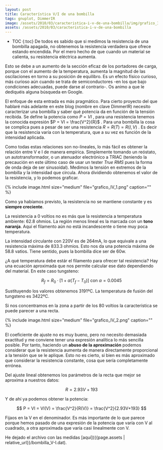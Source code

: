 ```yaml
---
layout: post
title: Característica V/I de una bombilla
tags: gnuplot, DimmerIR
image: /assets/2010/03/caracteristica-i-v-de-una-bombilla/img/grafico_IV_1.png
assets: /assets/2010/03/caracteristica-i-v-de-una-bombilla
---
```


* TOC
{:toc}
De todos es sabido que si medimos la resistencia de una bombilla apagada, no obtenemos la resistencia verdadera que ofrece estando encendida. Por el mero hecho de que cuando un material se calienta, su resistencia eléctrica aumenta.

Esto se debe a un aumento de la sección eficaz de los portadores de carga, porque con el aumento de la temperatura, aumenta la magnitud de las oscilaciones en torno a su posición de equilibro. Es un efecto físico curioso, más curioso aún cuando se trata de semiconductores -en los que bajo condiciones adecuadas, puede darse al contrario-. Os animo a que le dediquéis alguna búsqueda en Google.

El enfoque de esta entrada es más pragmático. Para cierto proyecto del que hablaré más adelante en este blog (nombre en clave DimmerIR) necesito caracterizar una bombilla y saber qué potencia da en función de la tensión recibida. Se define la potencia como $P = VI$ , para una resistencia tenemos la conocida expresión $P = VI = \frac{V^2}{R}$ . Para una bombilla la cosa se complica pues a pesar de ser una resistencia $R = R(T) = R(I,V)$ . Es decir que la resistencia varía con la temperatura, que a su vez es función de la intensidad aplicada.

Como todas estas relaciones son no-lineales, lo más fácil es obtener la relación entre V e I de manera empírica. Simplemente tomando un reóstato, un autotransformador, o un atenuador electrónico a TRIAC (teniendo la precaución en este último caso de usar un tester *True RMS* pues la forma de onda deja de ser sinusoidal). Medimos la tensión en extremos de la bombilla y la intensidad que circula. Ahora dividiendo obtenemos el valor de la resistencia, y lo podemos graficar.

{% include image.html size="medium" file="grafico_IV_1.png" caption="" %}

Como ya habíamos previsto, la resistencia no se mantiene constante y es **siempre creciente**.

La resistencia a 0 voltios no es más que la resistencia a temperatura ambiente: 62.8 ohmios. La región menos lineal es la marcada con un **tono naranja**. Aquí el filamento aún no está incandescente o tiene muy poca temperatura.

La intensidad circulante con 220V es de 264mA, lo que equivale a una resistencia máxima de 833.3 ohmios. Esto nos da una potencia máxima de 58.8 vatios. Tiene sentido, pues la bombilla dice ser de 60w.

¿A qué temperatura debe estár el filamento para ofrecer tal resistencia? Hay una ecuación aproximada que nos permite calcular ese dato dependiendo del material. En este caso tungsteno:

$$
R_f = R_0 \cdot [1+\alpha (T_f-T_0)] \mbox{ con } \alpha = 0.0045
$$

Sustituyendo los valores obtenemos 3191ºC. La temperatura de fusión del tungsteno es 3422ºC.

Si nos concentramos en la zona a partir de los 80 voltios la característica se puede parecer a una recta.

{% include image.html size="medium" file="grafico_IV_2.png" caption="" %}

El coeficiente de ajuste no es muy bueno, pero no necesito demasiada exactitud y me conviene tener una expresión analítica lo más sencilla posible. Por tanto, haciendo un **abuso de la aproximación** podemos considerar que la resistencia aumenta de manera directamente proporcional a la tensión que se le aplique. Esto no es cierto, si bien es más aproximado que considerar la resistencia constante, cosa que sería completamente errónea.

Del ajuste lineal obtenemos los parámetros de la recta que mejor se aproxima a nuestros datos:

$$
R = 2.93V+193
$$

Y de ahí ya podemos obtener la potencia:

$$
P = VI = VI(V) = \frac{V^2}{R(V)} = \frac{V^2}{2.93V+193}
$$

Fijaos en la V en el denominador. Es más importante de lo que parece porque hemos pasado de una expresión de la potencia que varía con V al cuadrado, a otra aproximada que varía casi linealmente con V.

He dejado el archivo con las medidas [aquí]({{page.assets | relative_url}}/bombilla_V-I.dat).

